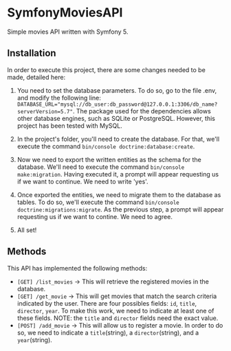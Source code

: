# SymfonyMoviesAPI
Simple movies API written with Symfony 5.

## Installation

In order to execute this project, there are some changes needed to be made, detailed here:

1. You need to set the database parameters. To do so, go to the file .env, and modify the following line: `DATABASE_URL="mysql://db_user:db_password@127.0.0.1:3306/db_name?serverVersion=5.7"`. The package used for the dependencies allows other database engines, such as SQLite or PostgreSQL. However, this project has been tested with MySQL.

2. In the project's folder, you'll need to create the database. For that, we'll execute the command `bin/console doctrine:database:create`.

3. Now we need to export the written entities as the schema for the database. We'll need to execute the command `bin/console make:migration`. Having executed it, a prompt will appear requesting us if we want to continue. We need to write 'yes'.

4. Once exported the entities, we need to migrate them to the database as tables. To do so, we'll execute the command `bin/console doctrine:migrations:migrate`. As the previous step, a prompt will appear requesting us if we want to contine. We need to agree.

5. All set!

## Methods

This API has implemented the following methods:

* `[GET] /list_movies` -> This will retrieve the registered movies in the database.
* `[GET] /get_movie` -> This will get movies that match the search criteria indicated by the user. There are four possibles fields: `id`, `title`, `director`, `year`. To make this work, we need to indicate at least one of these fields. NOTE: the `title` and `director` fields need the exact value.
* `[POST] /add_movie` -> This will allow us to register a movie. In order to do so, we need to indicate a `title`(string), a `director`(string), and a `year`(string).

